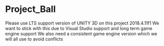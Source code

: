 # Project_Ball

Please use LTS support version of UNITY 3D on this project 2018.4.11f1
We want to stick with this due to Visual Studio support and long term game engine support
We also need a consistent game engine version which we will all use to avoid conflicts
